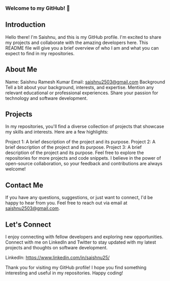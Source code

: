 ### Welcome to my GitHub! 👋

## Introduction
Hello there! I'm Saishnu, and this is my GitHub profile. I'm excited to share my projects and collaborate with the amazing developers here. This README file will give you a brief overview of who I am and what you can expect to find in my repositories.

## About Me
Name: Saishnu Ramesh Kumar
Email: saishnu2503@gmail.com
Background
Tell a bit about your background, interests, and expertise. Mention any relevant educational or professional experiences. Share your passion for technology and software development.

## Projects
In my repositories, you'll find a diverse collection of projects that showcase my skills and interests. Here are a few highlights:

Project 1: A brief description of the project and its purpose.
Project 2: A brief description of the project and its purpose.
Project 3: A brief description of the project and its purpose.
Feel free to explore the repositories for more projects and code snippets. I believe in the power of open-source collaboration, so your feedback and contributions are always welcome!

## Contact Me
If you have any questions, suggestions, or just want to connect, I'd be happy to hear from you. Feel free to reach out via email at saishnu2503@gmail.com.

## Let's Connect
I enjoy connecting with fellow developers and exploring new opportunities. Connect with me on LinkedIn and Twitter to stay updated with my latest projects and thoughts on software development.

LinkedIn: https://www.linkedin.com/in/saishnu25/

Thank you for visiting my GitHub profile! I hope you find something interesting and useful in my repositories. Happy coding!
